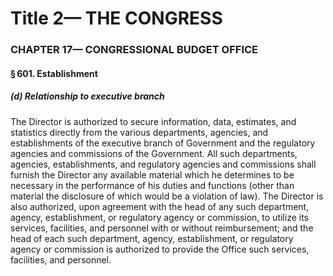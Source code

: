 
# Title 2— THE CONGRESS
### CHAPTER 17— CONGRESSIONAL BUDGET OFFICE
#### § 601. Establishment
##### (d) Relationship to executive branch

The Director is authorized to secure information, data, estimates, and statistics directly from the various departments, agencies, and establishments of the executive branch of Government and the regulatory agencies and commissions of the Government. All such departments, agencies, establishments, and regulatory agencies and commissions shall furnish the Director any available material which he determines to be necessary in the performance of his duties and functions (other than material the disclosure of which would be a violation of law). The Director is also authorized, upon agreement with the head of any such department, agency, establishment, or regulatory agency or commission, to utilize its services, facilities, and personnel with or without reimbursement; and the head of each such department, agency, establishment, or regulatory agency or commission is authorized to provide the Office such services, facilities, and personnel.
